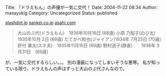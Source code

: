 Title: 「ドラえもん」の声優が一気に交代！
Date: 2004-11-22 08:34
Author: masayukig
Category: Uncategorized
Status: published

[slashdot.jp](http://slashdot.jp/articles/04/11/21/157230.shtml?topic=9)
[sankei.co.jp](http://www.sankei.co.jp/news/041121/bun091.htm)
[asahi.com](http://www.asahi.com/culture/update/1122/001.html?2004)

> 大山のぶ代(ドラえもん)　1936年10月16日 (68歳)
> 小原 乃梨子(のび太)　　 1935年10月 2日 (69歳)
> たてかべ和也(ジャイアン)1934年 7月25日 (70歳)
> 肝付 兼太(スネ夫)　1935年11月15日 (69歳)
> 野村道子(静香)　　1938年 3月31日　(66歳)

が、一気に交代するらしい。。。
別の漫画になってしまいそうな悪寒。
私が知っている限り、ドラえもんの声はずっと大山のぶ代さんなので。
